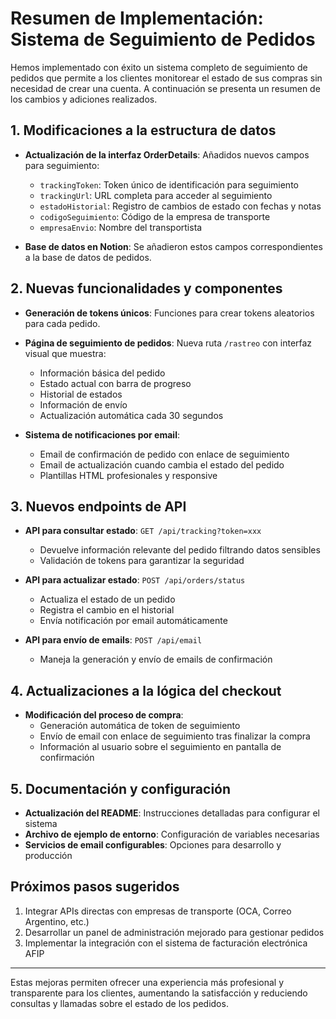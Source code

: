 # Resumen de Implementación: Sistema de Seguimiento de Pedidos

Hemos implementado con éxito un sistema completo de seguimiento de pedidos que permite a los clientes monitorear el estado de sus compras sin necesidad de crear una cuenta. A continuación se presenta un resumen de los cambios y adiciones realizados.

## 1. Modificaciones a la estructura de datos

- **Actualización de la interfaz OrderDetails**: Añadidos nuevos campos para seguimiento:
  - `trackingToken`: Token único de identificación para seguimiento
  - `trackingUrl`: URL completa para acceder al seguimiento
  - `estadoHistorial`: Registro de cambios de estado con fechas y notas
  - `codigoSeguimiento`: Código de la empresa de transporte
  - `empresaEnvio`: Nombre del transportista

- **Base de datos en Notion**: Se añadieron estos campos correspondientes a la base de datos de pedidos.

## 2. Nuevas funcionalidades y componentes

- **Generación de tokens únicos**: Funciones para crear tokens aleatorios para cada pedido.

- **Página de seguimiento de pedidos**: Nueva ruta `/rastreo` con interfaz visual que muestra:
  - Información básica del pedido
  - Estado actual con barra de progreso
  - Historial de estados
  - Información de envío
  - Actualización automática cada 30 segundos

- **Sistema de notificaciones por email**:
  - Email de confirmación de pedido con enlace de seguimiento
  - Email de actualización cuando cambia el estado del pedido
  - Plantillas HTML profesionales y responsive

## 3. Nuevos endpoints de API

- **API para consultar estado**: `GET /api/tracking?token=xxx`
  - Devuelve información relevante del pedido filtrando datos sensibles
  - Validación de tokens para garantizar la seguridad

- **API para actualizar estado**: `POST /api/orders/status`
  - Actualiza el estado de un pedido
  - Registra el cambio en el historial
  - Envía notificación por email automáticamente

- **API para envío de emails**: `POST /api/email`
  - Maneja la generación y envío de emails de confirmación

## 4. Actualizaciones a la lógica del checkout

- **Modificación del proceso de compra**:
  - Generación automática de token de seguimiento
  - Envío de email con enlace de seguimiento tras finalizar la compra
  - Información al usuario sobre el seguimiento en pantalla de confirmación

## 5. Documentación y configuración

- **Actualización del README**: Instrucciones detalladas para configurar el sistema
- **Archivo de ejemplo de entorno**: Configuración de variables necesarias
- **Servicios de email configurables**: Opciones para desarrollo y producción

## Próximos pasos sugeridos

1. Integrar APIs directas con empresas de transporte (OCA, Correo Argentino, etc.)
2. Desarrollar un panel de administración mejorado para gestionar pedidos
3. Implementar la integración con el sistema de facturación electrónica AFIP

---

Estas mejoras permiten ofrecer una experiencia más profesional y transparente para los clientes, aumentando la satisfacción y reduciendo consultas y llamadas sobre el estado de los pedidos. 